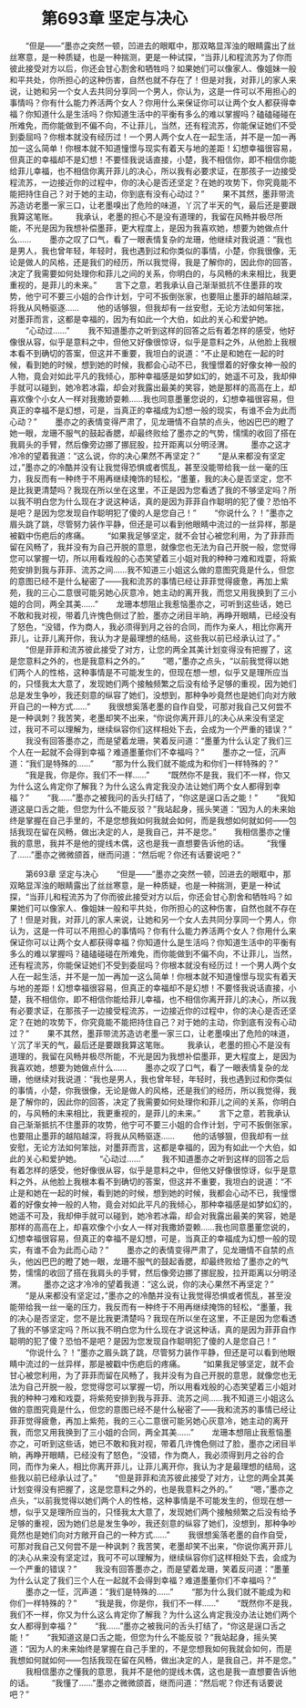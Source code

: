 # 　　第693章 坚定与决心
　　“但是——”墨亦之突然一顿，凹进去的眼眶中，那双略显浑浊的眼睛露出了丝丝寒意，是一种质疑，也是一种揣测，更是一种试探，“当菲儿和程流苏为了你而彼此接受对方以后，你还会甘心割舍和牺牲吗？如果她们可以像家人、像姐妹一般和平共处，你所担心的这种伤害，自然也就不存在了！但是对我，对菲儿的家人来说，让她和另一个女人去共同分享同一个男人，你认为，这是一件可以不用担心的事情吗？你有什么能力养活两个女人？你用什么来保证你可以让两个女人都获得幸福？你知道什么是生活吗？你知道生活中的平衡有多么的难以掌握吗？磕磕碰碰在所难免，而你能做到不偏不向，不让菲儿，当然，还有程流苏，你能保证她们不受到委屈吗？你根本就没有经历过！一个男人两个女人在一起生活，并不是一加一再加一这么简单！你根本就不知道憧憬与现实有着天与地的差距！幻想幸福很容易，但真正的幸福却不是幻想！不要怪我说话直接，小楚，我不相信你，即不相信你能给菲儿幸福，也不相信你离开菲儿的决心，所以我有必要求证，在那孩子一边接受程流苏，一边接近你的过程中，你的决心是否还坚定？在她的攻势下，你究竟能不能把持住自己？对于她的主动，你到底有没有心动过？”
　　果不其然，墨菲带流苏造访老墨一家三口，让老墨嗅出了危险的味道，丫沉了半天的气，最后还是要跟我算这笔账。
　　我承认，老墨的担心不是没有道理的，我留在风畅并极尽所能，不光是因为我想补偿墨菲，更大程度上，是因为我喜欢她，想要为她做点什么……
　　墨亦之叹了口气，看了一眼表情复杂的龙珊，他继续对我说道：“我也是男人，我也曾年轻，年轻时，我也遇到过和你类似的事情，小楚，你我很像，无论是做人的风格，还是我们的经历，所以我觉得，我是了解你的，因此你的回答，决定了我需要如何处理你和菲儿之间的关系，你明白的，与风畅的未来相比，我更重视的，是菲儿的未来。”
　　言下之意，若我承认自己渐渐抵抗不住墨菲的攻势，他宁可不要三小姐的合作计划，宁可不扳倒张家，也要阻止墨菲的越陷越深，将我从风畅驱逐……
　　他的话够狠，但我却有一丝安慰，无论方法如何笨拙，对墨菲而言，这都是幸福的，因为有如此一个大伯，如此的关心和爱护她。
　　“心动过……”
　　我不知道墨亦之听到这样的回答之后有着怎样的感受，他好像很从容，似乎是意料之中，但他又好像很惊讶，似乎是意料之外，从他脸上我根本看不到确切的答案，但这并不重要，我坦白的说道：“不止是和她在一起的时候，看到她的时候，想到她的时候，我都会心动不已，我憧憬着的好像女神一般的人物，竟会对如此平凡的我倾心，那种幸福感是如梦如幻的，她遥不可及，我却伸手就可以碰到，她冷若冰霜，却会对我露出最美的笑容，她是那样的高高在上，却喜欢像个小女人一样对我撒娇耍赖……我也同意墨董您说的，幻想幸福很容易，但真正的幸福不是幻想，可是，当真正的幸福成为幻想一般的现实，有谁不会为此而心动？”
　　墨亦之的表情变得严肃了，见龙珊情不自禁的点头，他凶巴巴的瞪了她一眼，龙珊不服气的鼓起香腮，却最终败给了墨亦之的气势，懦懦的收回了搭在我肩头的手臂，然后像旁边挪了挪屁股，拉开距离以分明泾渭。
　　墨亦之这才冷冷的望着我道：“这么说，你的决心果然不再坚定？”
　　“是从来都没有坚定过，”墨亦之的冷酷并没有让我觉得恐惧或者慌乱，甚至没能带给我一丝一毫的压力，我反而有一种终于不用再继续掩饰的轻松，“墨董，我的决心是否坚定，您不是比我更清楚吗？我现在所以坐在这里，不正是因为您看透了我的不够坚定吗？所以我不明白您为什么现在才说这种话，真的是因为菲菲自作聪明的犯了傻？恐怕不是吧？是因为您发现自作聪明犯了傻的人是您自己！”
　　“你说什么？！”墨亦之眉头跳了跳，尽管努力装作平静，但还是可以看到他眼睛中流过的一丝异样，那是被戳中伤疤后的疼痛。
　　“如果我足够坚定，就不会甘心被您利用，为了菲菲而留在风畅了，我并没有为自己开脱的意思，就像您也无法为自己开脱一般，您觉得您可以掌握一切，所以用看戏般的心态笑望着三小姐对我的种种刁难和戏耍，将紫苑安排到我与菲菲、流苏之间……我不知道三小姐这么做的意图究竟是什么，但您的意图已经不是什么秘密了——我和流苏的事情已经让菲菲觉得疲惫，再加上紫苑，我的三心二意很可能另她心灰意冷，她主动的离开我，而您又用我换到了三小姐的合同，两全其美……”
　　龙珊本想阻止我惹恼墨亦之，可听到这些话，她已不敢和我对视，带着几许愧色侧过了脸，墨亦之闭目半晌，再睁开眼睛，已经没有了怒色，“没错，作为商人，我必须得到月之谷的合同，而作为亲人，相比你离开菲儿，让菲儿离开你，我认为才是最理想的结局，这些我以前已经承认过了。”
　　“但是菲菲和流苏彼此接受了对方，让您的两全其美计划变得没有把握了，这是您意料之外的，也是我意料之外的。”
　　“嗯，”墨亦之点头，“以前我觉得以她们两个人的性格，这种事情是不可能发生的，但现在想一想，似乎又是理所应当的，只怪我太大意了，发现她们两个接触频繁之后没有给予足够的重视，因为她们总是发生争吵，我还刻意的纵容了她们，没想到，那种争吵竟然也是她们向对方敞开自己的一种方式……”
　　我很想奚落老墨的自作自受，可那对我自己又何尝不是一种讽刺？我苦笑，老墨却笑不出来，“你说你离开菲儿的决心从来没有坚定过，我可不可以理解为，继续纵容你们这样相处下去，会成为一个严重的错误？”
　　我没有回答墨亦之，而是望着龙珊，笑着反问道：“墨董为什么认定了我们三个人在一起就不会得到幸福？难道墨董你们不幸福吗？”
　　墨亦之一怔，沉声道：“我们是特殊的……”
　　“那为什么我们就不能成为和你们一样特殊的？”
　　“我是我，你是你，我们不一样……”
　　“既然你不是我，我们不一样，你又为什么这么肯定你了解我？为什么这么肯定我没办法让她们两个女人都得到幸福？”
　　“我……”墨亦之被我问的舌头打结了，“你这是逞口舌之能！”
　　“我知道这是口舌之能，但您为什么不能反驳？”我站起身，摇头笑道：“因为人的未来始终是掌握在自己手里的，不是您想我如何我就会如何，而是我想如何就如何——包括我现在留在风畅，做出决定的人，是我自己，并不是您。”
　　我相信墨亦之懂我的意思，我并不是他的提线木偶，这也是我一直想要告诉他的话。
　　“我懂了……”墨亦之微微颌首，继而问道：“然后呢？你还有话要说吧？”

　　第693章 坚定与决心
　　“但是——”墨亦之突然一顿，凹进去的眼眶中，那双略显浑浊的眼睛露出了丝丝寒意，是一种质疑，也是一种揣测，更是一种试探，“当菲儿和程流苏为了你而彼此接受对方以后，你还会甘心割舍和牺牲吗？如果她们可以像家人、像姐妹一般和平共处，你所担心的这种伤害，自然也就不存在了！但是对我，对菲儿的家人来说，让她和另一个女人去共同分享同一个男人，你认为，这是一件可以不用担心的事情吗？你有什么能力养活两个女人？你用什么来保证你可以让两个女人都获得幸福？你知道什么是生活吗？你知道生活中的平衡有多么的难以掌握吗？磕磕碰碰在所难免，而你能做到不偏不向，不让菲儿，当然，还有程流苏，你能保证她们不受到委屈吗？你根本就没有经历过！一个男人两个女人在一起生活，并不是一加一再加一这么简单！你根本就不知道憧憬与现实有着天与地的差距！幻想幸福很容易，但真正的幸福却不是幻想！不要怪我说话直接，小楚，我不相信你，即不相信你能给菲儿幸福，也不相信你离开菲儿的决心，所以我有必要求证，在那孩子一边接受程流苏，一边接近你的过程中，你的决心是否还坚定？在她的攻势下，你究竟能不能把持住自己？对于她的主动，你到底有没有心动过？”
　　果不其然，墨菲带流苏造访老墨一家三口，让老墨嗅出了危险的味道，丫沉了半天的气，最后还是要跟我算这笔账。
　　我承认，老墨的担心不是没有道理的，我留在风畅并极尽所能，不光是因为我想补偿墨菲，更大程度上，是因为我喜欢她，想要为她做点什么……
　　墨亦之叹了口气，看了一眼表情复杂的龙珊，他继续对我说道：“我也是男人，我也曾年轻，年轻时，我也遇到过和你类似的事情，小楚，你我很像，无论是做人的风格，还是我们的经历，所以我觉得，我是了解你的，因此你的回答，决定了我需要如何处理你和菲儿之间的关系，你明白的，与风畅的未来相比，我更重视的，是菲儿的未来。”
　　言下之意，若我承认自己渐渐抵抗不住墨菲的攻势，他宁可不要三小姐的合作计划，宁可不扳倒张家，也要阻止墨菲的越陷越深，将我从风畅驱逐……
　　他的话够狠，但我却有一丝安慰，无论方法如何笨拙，对墨菲而言，这都是幸福的，因为有如此一个大伯，如此的关心和爱护她。
　　“心动过……”
　　我不知道墨亦之听到这样的回答之后有着怎样的感受，他好像很从容，似乎是意料之中，但他又好像很惊讶，似乎是意料之外，从他脸上我根本看不到确切的答案，但这并不重要，我坦白的说道：“不止是和她在一起的时候，看到她的时候，想到她的时候，我都会心动不已，我憧憬着的好像女神一般的人物，竟会对如此平凡的我倾心，那种幸福感是如梦如幻的，她遥不可及，我却伸手就可以碰到，她冷若冰霜，却会对我露出最美的笑容，她是那样的高高在上，却喜欢像个小女人一样对我撒娇耍赖……我也同意墨董您说的，幻想幸福很容易，但真正的幸福不是幻想，可是，当真正的幸福成为幻想一般的现实，有谁不会为此而心动？”
　　墨亦之的表情变得严肃了，见龙珊情不自禁的点头，他凶巴巴的瞪了她一眼，龙珊不服气的鼓起香腮，却最终败给了墨亦之的气势，懦懦的收回了搭在我肩头的手臂，然后像旁边挪了挪屁股，拉开距离以分明泾渭。
　　墨亦之这才冷冷的望着我道：“这么说，你的决心果然不再坚定？”
　　“是从来都没有坚定过，”墨亦之的冷酷并没有让我觉得恐惧或者慌乱，甚至没能带给我一丝一毫的压力，我反而有一种终于不用再继续掩饰的轻松，“墨董，我的决心是否坚定，您不是比我更清楚吗？我现在所以坐在这里，不正是因为您看透了我的不够坚定吗？所以我不明白您为什么现在才说这种话，真的是因为菲菲自作聪明的犯了傻？恐怕不是吧？是因为您发现自作聪明犯了傻的人是您自己！”
　　“你说什么？！”墨亦之眉头跳了跳，尽管努力装作平静，但还是可以看到他眼睛中流过的一丝异样，那是被戳中伤疤后的疼痛。
　　“如果我足够坚定，就不会甘心被您利用，为了菲菲而留在风畅了，我并没有为自己开脱的意思，就像您也无法为自己开脱一般，您觉得您可以掌握一切，所以用看戏般的心态笑望着三小姐对我的种种刁难和戏耍，将紫苑安排到我与菲菲、流苏之间……我不知道三小姐这么做的意图究竟是什么，但您的意图已经不是什么秘密了——我和流苏的事情已经让菲菲觉得疲惫，再加上紫苑，我的三心二意很可能另她心灰意冷，她主动的离开我，而您又用我换到了三小姐的合同，两全其美……”
　　龙珊本想阻止我惹恼墨亦之，可听到这些话，她已不敢和我对视，带着几许愧色侧过了脸，墨亦之闭目半晌，再睁开眼睛，已经没有了怒色，“没错，作为商人，我必须得到月之谷的合同，而作为亲人，相比你离开菲儿，让菲儿离开你，我认为才是最理想的结局，这些我以前已经承认过了。”
　　“但是菲菲和流苏彼此接受了对方，让您的两全其美计划变得没有把握了，这是您意料之外的，也是我意料之外的。”
　　“嗯，”墨亦之点头，“以前我觉得以她们两个人的性格，这种事情是不可能发生的，但现在想一想，似乎又是理所应当的，只怪我太大意了，发现她们两个接触频繁之后没有给予足够的重视，因为她们总是发生争吵，我还刻意的纵容了她们，没想到，那种争吵竟然也是她们向对方敞开自己的一种方式……”
　　我很想奚落老墨的自作自受，可那对我自己又何尝不是一种讽刺？我苦笑，老墨却笑不出来，“你说你离开菲儿的决心从来没有坚定过，我可不可以理解为，继续纵容你们这样相处下去，会成为一个严重的错误？”
　　我没有回答墨亦之，而是望着龙珊，笑着反问道：“墨董为什么认定了我们三个人在一起就不会得到幸福？难道墨董你们不幸福吗？”
　　墨亦之一怔，沉声道：“我们是特殊的……”
　　“那为什么我们就不能成为和你们一样特殊的？”
　　“我是我，你是你，我们不一样……”
　　“既然你不是我，我们不一样，你又为什么这么肯定你了解我？为什么这么肯定我没办法让她们两个女人都得到幸福？”
　　“我……”墨亦之被我问的舌头打结了，“你这是逞口舌之能！”
　　“我知道这是口舌之能，但您为什么不能反驳？”我站起身，摇头笑道：“因为人的未来始终是掌握在自己手里的，不是您想我如何我就会如何，而是我想如何就如何——包括我现在留在风畅，做出决定的人，是我自己，并不是您。”
　　我相信墨亦之懂我的意思，我并不是他的提线木偶，这也是我一直想要告诉他的话。
　　“我懂了……”墨亦之微微颌首，继而问道：“然后呢？你还有话要说吧？”
